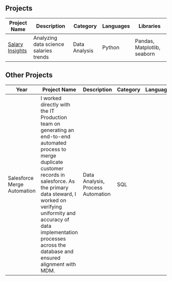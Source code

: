 ## Projects

| Project Name      | Description                               | Category            | Languages       | Libraries             |
|------------------|-----------------------------------|------------------|--------------|-------------------|
| [Salary Insights](https://github.com/Taylor-ribeiro/sample-projects/blob/main/data-science-salaries-analysis.ipynb)  | Analyzing data science salaries trends | Data Analysis      | Python        | Pandas, Matplotlib, seaborn |

## Other Projects

| Year     | Project Name      | Description                               | Category            | Languages       |
|------------------|------------------|-----------------------------------|------------------|--------------|
| Salesforce Merge Automation  | I worked directly with the IT Production team on generating an end-to-end automated process to merge duplicate customer records in salesforce. As the primary data steward, I worked on verifying uniformity and accuracy of data implementation processes across the database and ensured alignment with MDM.  | Data Analysis, Process Automation      | SQL  |
